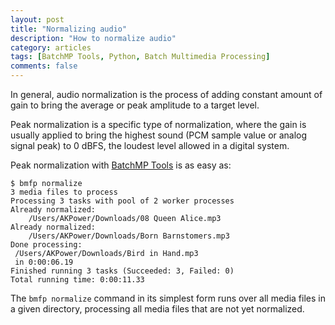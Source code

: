 ```yaml
---
layout: post
title: "Normalizing audio"
description: "How to normalize audio"
category: articles
tags: [BatchMP Tools, Python, Batch Multimedia Processing]
comments: false
---
```


In general, audio normalization is the process of adding constant amount of gain to bring the average or peak amplitude to a target level.

Peak normalization is a specific type of normalization, where the gain is usually applied to bring the highest sound (PCM sample value or analog signal peak) to 0 dBFS, the loudest level allowed in a digital system.

Peak normalization with [BatchMP Tools](https://github.com/akpw/batch-mp-tools) is as easy as:

````
$ bmfp normalize
3 media files to process
Processing 3 tasks with pool of 2 worker processes
Already normalized:
    /Users/AKPower/Downloads/08 Queen Alice.mp3
Already normalized:
    /Users/AKPower/Downloads/Born Barnstomers.mp3
Done processing:
 /Users/AKPower/Downloads/Bird in Hand.mp3
 in 0:00:06.19
Finished running 3 tasks (Succeeded: 3, Failed: 0)
Total running time: 0:00:11.33
````

The ```bmfp normalize``` command in its simplest form runs over all media files in a given directory, processing all media files that are not yet normalized.
